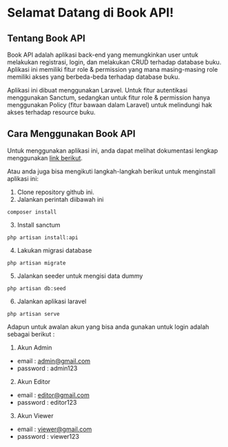 # Selamat Datang di Book API!

## Tentang Book API

Book API adalah aplikasi back-end yang memungkinkan user untuk melakukan registrasi, login, dan melakukan CRUD terhadap database buku. Aplikasi ini memiliki fitur role & permission yang mana masing-masing role memiliki akses yang berbeda-beda terhadap database buku.

Aplikasi ini dibuat menggunakan Laravel. Untuk fitur autentikasi menggunakan Sanctum, sedangkan untuk fitur role & permission hanya menggunakan Policy (fitur bawaan dalam Laravel) untuk melindungi hak akses terhadap resource buku.

## Cara Menggunakan Book API

Untuk menggunakan aplikasi ini, anda dapat melihat dokumentasi lengkap menggunakan [link berikut](https://wisnuajipamungkas.postman.co/workspace/Fullstack-Developer-Intern-Noxi~43b4c617-3aba-427f-9ab4-3c5b03e54ae4/collection/42391783-1dfa25b6-babd-44a2-9f54-d1cb5cda8f19?action=share&creator=42391783&active-environment=42391783-ec2a2cae-75bf-434d-a3fa-7497f5939ae4).

Atau anda juga bisa mengikuti langkah-langkah berikut untuk menginstall aplikasi ini:

1. Clone repository github ini.
2. Jalankan perintah diibawah ini

```
composer install
```

3. Install sanctum

```
php artisan install:api
```

4. Lakukan migrasi database

```
php artisan migrate
```

5. Jalankan seeder untuk mengisi data dummy

```
php artisan db:seed
```

6. Jalankan aplikasi laravel
```
php artisan serve
```

Adapun untuk awalan akun yang bisa anda gunakan untuk login adalah sebagai berikut :
1. Akun Admin
- email : admin@gmail.com
- password : admin123 

2. Akun Editor
- email : editor@gmail.com 
- password : editor123 

3. Akun Viewer
- email : viewer@gmail.com 
- password : viewer123


